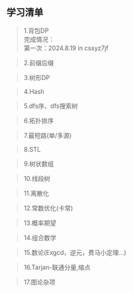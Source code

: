 ## 学习清单
>1.背包DP  
>完成情况：  
>第一次：2024.8.19 in cssyz7jf

>2.前缀后缀

>3.树形DP

>4.Hash

>5.dfs序、dfs搜索树

>6.拓扑排序

>7.最短路(单/多源)

>8.STL

>9.树状数组

>10.线段树

>11.离散化

>12.常数优化(卡常)

>13.概率期望

>14.组合数学

>15.数论(Exgcd，逆元，费马小定理...)

>16.Tarjan-联通分量,缩点

>17.图论杂项
